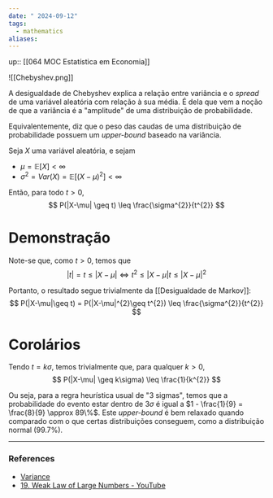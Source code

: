 ```yaml
---
date: " 2024-09-12"
tags:
  - mathematics
aliases:
---
```


up:: [[064 MOC Estatística em Economia]]

![[Chebyshev.png]]

A desigualdade de Chebyshev explica a relação entre variância e o *spread* de uma variável aleatória com relação à sua média. É dela que vem a noção de que a variância é a "amplitude" de uma distribuição de probabilidade.

Equivalentemente, diz que o peso das caudas de uma distribuição de probabilidade possuem um *upper-bound* baseado na variância.

Seja $X$ uma variável aleatória, e sejam 
- $\mu = \mathbb{E}[X] < \infty$ 
- $\sigma^{2} = Var(X) = \mathbb{E}[(X-\mu)^{2}] < \infty$

Então, para todo $t > 0$,
$$
P(|X-\mu| \geq t) \leq \frac{\sigma^{2}}{t^{2}}
$$

# Demonstração
Note-se que, como $t > 0$, temos que
$$
|t| = t \leq |X - \mu| \iff t^{2} \leq |X-\mu|t \leq |X-\mu|^{2}
$$

Portanto, o resultado segue trivialmente da [[Desigualdade de Markov]]:
$$
P(|X-\mu|\geq t) = P(|X-\mu|^{2}\geq t^{2}) \leq \frac{\sigma^{2}}{t^{2}}
$$

# Corolários
Tendo $t = k \sigma$, temos trivialmente que, para qualquer $k >0$,
$$
P(|X-\mu| \geq k\sigma) \leq \frac{1}{k^{2}}
$$

Ou seja, para a regra heurística usual de "$3$ sigmas", temos que a probabilidade do evento estar dentro de $3 \sigma$ é igual a $1 - \frac{1}{9} = \frac{8}{9} \approx 89\%$. Este *upper-bound* é bem relaxado quando comparado com o que certas distribuições conseguem, como a distribuição normal ($99.7\%$).


---
### References
- [Variance](http://www.randomservices.org/random/expect/Variance.html#chb)
- [19. Weak Law of Large Numbers - YouTube](https://www.youtube.com/watch?v=3eiio3Tw7UQ&list=PLUl4u3cNGP61MdtwGTqZA0MreSaDybji8&index=19)
